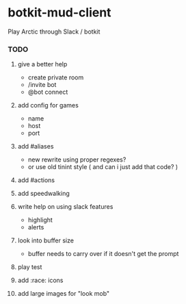 # botkit-mud-client
Play Arctic through Slack / botkit

### TODO ###
1) give a better help
	* create private room
	* /invite bot
	* @bot connect <game>
2) add config for games
	* name
	* host
	* port
3) add #aliases
	* new rewrite using proper regexes?
	* or use old tinint style ( and can i just add that code? )
4) add #actions
5) add speedwalking

6) write help on using slack features
	* highlight
	* alerts

7) look into buffer size
	* buffer needs to carry over if it doesn't get the prompt

8) play test
9) add :race: icons
10) add large images for "look mob"

